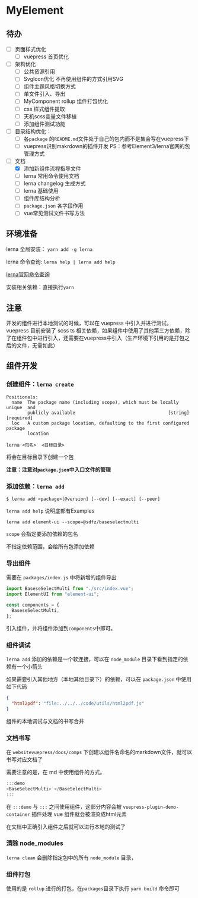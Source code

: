 # MyElement

## 待办

- [ ] 页面样式优化
  - [ ] vuepress 首页优化
- [ ] 架构优化
  - [ ] 公共资源引用
  - [ ] SvgIcon优化 不再使用组件的方式引用SVG
  - [ ] 组件主题风格切换方式
  - [ ] 单文件引入、导出
  - [ ] MyComponent rollup 组件打包优化
  - [ ] css 样式组件提取
  - [ ] 天机scss变量文件移植
  - [ ] 添加组件测试功能
- [ ] 目录结构优化：
  - [ ] 各`package` 的`README.md`文件处于自己的包内而不是集合写在vuepress下 
  - [ ] vuepress识别makrdown的插件开发 PS：参考Element3/lerna官网的包管理方式
- [ ] 文档
  - [x] 添加新组件流程指导文件
  - [ ] lerna 常用命令使用文档
  - [ ] lerna changelog 生成方式
  - [ ] lerna 基础使用
  - [ ] 组件库结构分析
  - [ ] `package.json` 各字段作用
  - [ ] vue常见测试文件书写方法

## 环境准备

lerna 全局安装： `yarn add -g lerna`

lerna 命令查询: `lerna help | lerna add help`

[lerna官网命令查询](https://github.com/lerna/lerna)

安装相关依赖：直接执行`yarn`

## 注意

开发的组件进行本地测试的时候，可以在 vuepress 中引入并进行测试。
vuepress 目前安装了 scss ts 相关依赖，如果组件中使用了其他第三方依赖，除了在组件包中进行引入，还需要在vuepress中引入（生产环境下引用的是打包之后的文件，无需如此）

## 组件开发

### 创建组件：`lerna create`

```shell
Positionals:
  name  The package name (including scope), which must be locally unique _and_
        publicly available                                   [string] [required]
  loc   A custom package location, defaulting to the first configured package
        location   
```

`lerna <包名>  <目标目录>`

将会在目标目录下创建一个包

**注意：注意对`package.json`中入口文件的管理**

### 添加依赖：`lerna add`
```shell
$ lerna add <package>[@version] [--dev] [--exact] [--peer]
```

`lerna add help` 说明底部有Examples

`lerna add element-ui --scope=@sdfz/baseselectmulti`

`scope` 会指定要添加依赖的包名

不指定依赖范围，会给所有包添加依赖

### 导出组件

需要在 `packages/index.js` 中将新增的组件导出

```javascript
import BaseseSelectMulti from "./src/index.vue";
import ElementUI from "element-ui";

const components = {
  BaseseSelectMulti,
};
```

引入组件，并将组件添加到`components`中即可。


### 组件调试

`lerna add` 添加的依赖是一个软连接，可以在 `node_module` 目录下看到指定的依赖有一个小箭头

如果需要引入其他地方（本地其他目录下）的依赖，可以在 `package.json` 中使用如下代码
```json
{
  "html2pdf": "file:../../../code/utils/html2pdf.js"
}
```

组件的本地调试与文档的书写合并

### 文档书写 

在 `websitevuepress/docs/comps` 下创建以组件名命名的markdown文件，就可以书写对应文档了

需要注意的是，在 md 中使用组件的方式。
```javascript
:::demo
<BaseSelectMulti> </BaseSelectMulti>
:::

```
在 `:::demo` 与 `:::` 之间使用组件，这部分内容会被 `vuepress-plugin-demo-container` 插件处理 vue 组件就会被渲染成html元素

在文档中正确引入组件之后就可以进行本地的测试了



### 清除 node_modules

`lerna clean` 会删除指定包中的所有 `node_module` 目录，


### 组件打包

使用的是 `rollup` 进行的打包，在`packages`目录下执行 `yarn build` 命令即可


